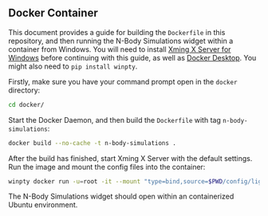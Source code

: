 ## Docker Container

This document provides a guide for building the ``Dockerfile`` in this repository, and then running the N-Body Simulations widget within a container from Windows. You will need to install [Xming X Server for Windows](https://sourceforge.net/projects/xming/) before continuing with this guide, as well as [Docker Desktop](https://docs.docker.com/desktop/windows/install/). You might also need to ``pip install winpty``.

Firstly, make sure you have your command prompt open in the ``docker`` directory:

```sh
cd docker/
```

Start the Docker Daemon, and then build the ``Dockerfile`` with tag ``n-body-simulations``:

```sh
docker build --no-cache -t n-body-simulations .
```

After the build has finished, start Xming X Server with the default settings. Run the image and mount the config files into the container:

```sh
winpty docker run -u=root -it --mount "type=bind,source=$PWD/config/lightdm.conf,target=/etc/lightdm/lightdm.conf.d/lightdm.conf" --mount "type=bind,source=$PWD/config/default-display-manager,target=/etc/X11/default-display-manager" n-body-simulations:latest
```

The N-Body Simulations widget should open within an containerized Ubuntu environment.
